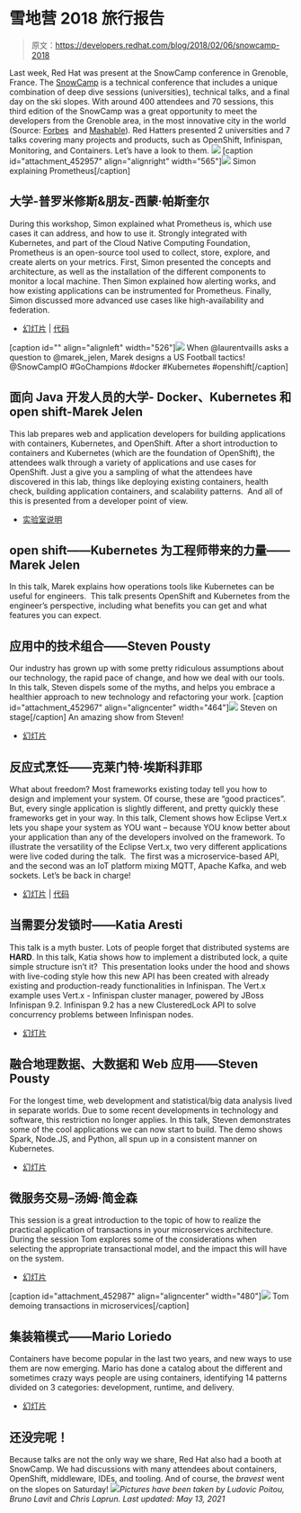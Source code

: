 # 雪地营 2018 旅行报告

> 原文：<https://developers.redhat.com/blog/2018/02/06/snowcamp-2018>

Last week, Red Hat was present at the SnowCamp conference in Grenoble, France. The [SnowCamp](http://snowcamp.io/en/) is a technical conference that includes a unique combination of deep dive sessions (universities), technical talks, and a final day on the ski slopes. With around 400 attendees and 70 sessions, this third edition of the SnowCamp was a great opportunity to meet the developers from the Grenoble area, in the most innovative city in the world (Source: [Forbes](http://digital-grenoble.com/2014/03/forbes-positionne-grenoble-5e-ville-innovante-au-monde)  and [Mashable](http://mashable.com/2013/11/09/grenoble-tech/)). Red Hatters presented 2 universities and 7 talks covering many projects and products, such as OpenShift, Infinispan, Monitoring, and Containers. Let’s have a look to them. ![](img/ac5c6e099d5f76e43273fadd91e1b46f.png) [caption id="attachment_452957" align="alignright" width="565"]![](img/fd2c7599d67b4aa15bfee07981f6ce27.png) Simon explaining Prometheus[/caption]

## 大学-普罗米修斯&朋友-西蒙·帕斯奎尔

During this workshop, Simon explained what Prometheus is, which use cases it can address, and how to use it. Strongly integrated with Kubernetes, and part of the Cloud Native Computing Foundation, Prometheus is an open-source tool used to collect, store, explore, and create alerts on your metrics. First, Simon presented the concepts and architecture, as well as the installation of the different components to monitor a local machine. Then Simon explained how alerting works, and how existing applications can be instrumented for Prometheus. Finally, Simon discussed more advanced use cases like high-availability and federation.

*   [幻灯片](https://drive.google.com/open?id=1zb0XrhvAK5PAYjhUtvarjGsGX8XbMaZ0) | [代码](https://github.com/simonpasquier/prometheus_workshop)

[caption id="" align="alignleft" width="526"]![](img/de1c4f9086b3825d4209decdc57dbdb5.png) When @laurentvaills asks a question to @marek_jelen, Marek designs a US Football tactics! @SnowCampIO #GoChampions #docker #Kubernetes #openshift[/caption]

## 面向 Java 开发人员的大学- Docker、Kubernetes 和 open shift-Marek Jelen

This lab prepares web and application developers for building applications with containers, Kubernetes, and OpenShift. After a short introduction to containers and Kubernetes (which are the foundation of OpenShift), the attendees walk through a variety of applications and use cases for OpenShift. Just a give you a sampling of what the attendees have discovered in this lab, things like deploying existing containers, health check, building application containers, and scalability patterns.  And all of this is presented from a developer point of view.

*   [实验室说明](https://gist.github.com/marekjelen/3c50f92579c0ad77ef24957f1b5b3861)

## open shift——Kubernetes 为工程师带来的力量——Marek Jelen

In this talk, Marek explains how operations tools like Kubernetes can be useful for engineers.  This talk presents OpenShift and Kubernetes from the engineer’s perspective, including what benefits you can get and what features you can expect.

## 应用中的技术组合——Steven Pousty

Our industry has grown up with some pretty ridiculous assumptions about our technology, the rapid pace of change, and how we deal with our tools. In this talk, Steven dispels some of the myths, and helps you embrace a healthier approach to new technology and refactoring your work. [caption id="attachment_452967" align="aligncenter" width="464"]![](img/35057234974ad55471dc7e49ee8e62f9.png) Steven on stage[/caption] An amazing show from Steven!

*   [幻灯片](http://bit.ly/doremodel)

## 反应式烹饪——克莱门特·埃斯科菲耶

What about freedom? Most frameworks existing today tell you how to design and implement your system. Of course, these are “good practices”. But, every single application is slightly different, and pretty quickly these frameworks get in your way. In this talk, Clement shows how Eclipse Vert.x lets you shape your system as YOU want – because YOU know better about your application than any of the developers involved on the framework. To illustrate the versatility of the Eclipse Vert.x, two very different applications were live coded during the talk.  The first was a microservice-based API, and the second was an IoT platform mixing MQTT, Apache Kafka, and web sockets. Let’s be back in charge!

*   [幻灯片](https://docs.google.com/presentation/d/1GxDSh5pVm3wiHHi5C48cSj6PpGDt1Y9wYsHfgsNSAps/edit?usp=sharing) | [代码](https://github.com/cescoffier/various-vertx-demos)

## 当需要分发锁时——Katia Aresti

This talk is a myth buster. Lots of people forget that distributed systems are **HARD**. In this talk, Katia shows how to implement a distributed lock, a quite simple structure isn’t it?  This presentation looks under the hood and shows with live-coding style how this new API has been created with already existing and production-ready functionalities in Infinispan. The Vert.x example uses Vert.x - Infinispan cluster manager, powered by JBoss Infinispan 9.2\. Infinispan 9.2 has a new ClusteredLock API to solve concurrency problems between Infinispan nodes.

*   [幻灯片](https://speakerdeck.com/karesti/creating-and-using-a-distributed-lock)

## 融合地理数据、大数据和 Web 应用——Steven Pousty

For the longest time, web development and statistical/big data analysis lived in separate worlds. Due to some recent developments in technology and software, this restriction no longer applies. In this talk, Steven demonstrates some of the cool applications we can now start to build. The demo shows Spark, Node.JS, and Python, all spun up in a consistent manner on Kubernetes.

*   [幻灯片](http://bit.ly/convergedata)

## 微服务交易–汤姆·简金森

This session is a great introduction to the topic of how to realize the practical application of transactions in your microservices architecture. During the session Tom explores some of the considerations when selecting the appropriate transactional model, and the impact this will have on the system.

*   [幻灯片](https://github.com/jbosstm/conferences/blob/master/201801-transactions-microservices/presentation/Transactions%20for%20Microservices%20January%202018.pdf)

[caption id="attachment_452987" align="aligncenter" width="480"]![](img/ce079a1fa0e9c7bbfc322892c5c813e4.png) Tom demoing transactions in microservices[/caption]

## 集装箱模式——Mario Loriedo

Containers have become popular in the last two years, and new ways to use them are now emerging. Mario has done a catalog about the different and sometimes crazy ways people are using containers, identifying 14 patterns divided on 3 categories: development, runtime, and delivery.

*   [幻灯片](https://l0rd.github.io/containerspatterns)

## 还没完呢！

Because talks are not the only way we share, Red Hat also had a booth at SnowCamp. We had discussions with many attendees about containers, OpenShift, middleware, IDEs, and tooling. And of course, the *bravest* went on the slopes on Saturday! ![](img/3f45bc6392d1d425cb59eb0381f84cb5.png)*Pictures have been taken by Ludovic Poitou, Bruno Lavit* and *Chris Laprun.* *Last updated: May 13, 2021*
